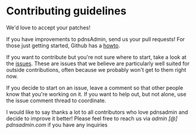 # Contributing guidelines

We'd love to accept your patches!

If you have improvements to pdnsAdmin, send us your pull requests! For those
just getting started, Github has a [howto](https://help.github.com/articles/using-pull-requests/).

If you want to contribute but you're not sure where to start, take a look at the
[issues](https://github.com/pdnsadmin/pdnsadmin/issues).
These are issues that we believe are particularly well suited for outside
contributions, often because we probably won't get to them right now.

If you decide to start on an issue, leave a comment so that other people know that
you're working on it. If you want to help out, but not alone, use the issue
comment thread to coordinate.

I would like to say thanks a lot to all contributors who love pdnsadmin and decide to improve it better!
Please feel free to reach us via *admin [@] pdnsadmin.com* if you have any inquiries